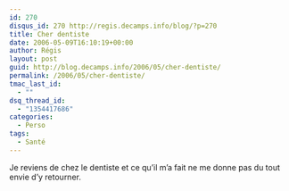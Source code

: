 ```yaml
---
id: 270
disqus_id: 270 http://regis.decamps.info/blog/?p=270
title: Cher dentiste
date: 2006-05-09T16:10:19+00:00
author: Régis
layout: post
guid: http://blog.decamps.info/2006/05/cher-dentiste/
permalink: /2006/05/cher-dentiste/
tmac_last_id:
  - ""
dsq_thread_id:
  - "1354417686"
categories:
  - Perso
tags:
  - Santé
---
```

Je reviens de chez le dentiste et ce qu’il m’a fait ne me donne pas du tout envie d’y retourner.
